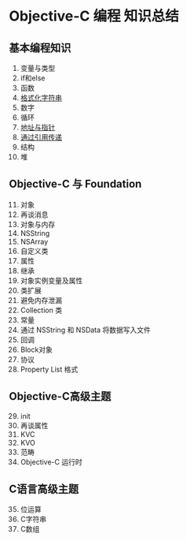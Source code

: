 # Objective-C 编程 知识总结

## 基本编程知识
1. 变量与类型
2. if和else
3. 函数
4. [格式化字符串](https://github.com/muyanbiao/Objective-C/tree/master/chapter4)
5. 数字
6. 循环
7. [地址与指针](https://github.com/muyanbiao/Objective-C/tree/master/chapter7)
8. [通过引用传递](https://github.com/muyanbiao/Objective-C/tree/master/chapter8)
9. 结构
10. 堆

## Objective-C 与 Foundation
11. 对象
12. 再谈消息
13. 对象与内存
14. NSString
15. NSArray
16. 自定义类
17. 属性
18. 继承
19. 对象实例变量及属性
20. 类扩展
21. 避免内存泄漏
22. Collection 类
23. 常量
24. 通过 NSString 和 NSData 将数据写入文件
25. 回调
26. Block对象
27. 协议
28. Property List 格式

## Objective-C高级主题
29. init
30. 再谈属性
31. KVC
32. KVO
33. 范畴
34. Objective-C 运行时

## C语言高级主题
35. 位运算
36. C字符串
37. C数组
